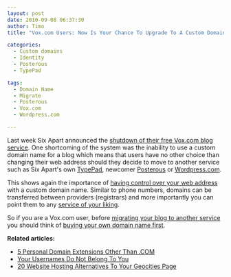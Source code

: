 ```yaml
---
layout: post
date: 2010-09-08 06:37:30
author: Timo
title: "Vox.com Users: Now Is Your Chance To Upgrade To A Custom Domain"

categories:
  - Custom domains
  - Identity
  - Posterous
  - TypePad

tags:
  - Domain Name
  - Migrate
  - Posterous
  - Vox.com
  - Wordpress.com

---
```


Last week Six Apart announced the [shutdown of their free Vox.com blog service](http://closing.vox.com/). One shortcoming of the system was the inability to use a custom domain name for a blog which means that users have no other choice than changing their web address should they decide to move to another service such as Six Apart's own [TypePad](https://iwantmyname.com/features/applications/custom-domain-apps/blogs/typepad-professional-blog-service-dns-setup), newcomer [Posterous](https://iwantmyname.com/features/applications/custom-domain-apps/blogs/posterous-blog-photos-mp3-video-by-email) or [Wordpress.com](http://wordpress.com).

This shows again the importance of [having control over your web address](https://iwantmyname.com/blog/2010/02/your-usernames-do-not-belong-to-you.html) with a custom domain name. Similar to phone numbers, domains can be transferred between providers (registrars) and more importantly you can point them to any [service of your liking](https://iwantmyname.com/services).

So if you are a Vox.com user, before [migrating your blog to another service](http://closing.vox.com/en/move-to-posterous-or-wordpress.html) you should think of [buying your own domain name first](https://iwantmyname.com).

**Related articles:**

*   [5 Personal Domain Extensions Other Than .COM](https://iwantmyname.com/blog/2010/08/5-domain-extensions-for-your-personal-website.html)
*   [Your Usernames Do Not Belong To You](https://iwantmyname.com/blog/2010/02/your-usernames-do-not-belong-to-you.html)
*   [20 Website Hosting Alternatives To Your Geocities Page](https://iwantmyname.com/blog/2009/08/website-hosting-alternatives-to-your-geocities-page.htm)
